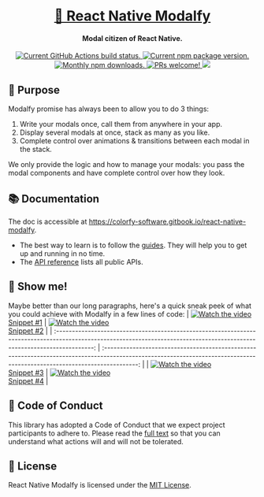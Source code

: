 <h1 align="center">
  <a href="https://colorfy-software.gitbook.io/react-native-modalfy/" target="_blank" rel="noopener noreferrer">
    🥞 React Native Modalfy
  </a>
</h1>

<h4 align="center">
  <strong>Modal citizen of React Native.</strong>
</h4>

<p align="center">
  <a href="https://github.com/colorfy-software/react-native-modalfy/actions">
    <img src="https://github.com/colorfy-software/react-native-modalfy/workflows/Test%20Suite/badge.svg?branch=main" alt="Current GitHub Actions build status." />
  </a>
  <a href="https://www.npmjs.org/package/react-native-modalfy">
    <img src="https://img.shields.io/npm/v/react-native-modalfy.svg?color=brightgreen" alt="Current npm package version." />
  </a>
  <a href="https://www.npmjs.org/package/react-native-modalfy">
    <img src="https://img.shields.io/npm/dm/react-native-modalfy.svg?maxAge=2592000" alt="Monthly npm downloads." />
  </a>
  <a href="https://colorfy-software.gitbook.io/react-native-modalfy/contributing">
    <img src="https://img.shields.io/badge/PRs-welcome-brightgreen.svg" alt="PRs welcome!" />
  </a>
  <a href="https://colorfy-software.gitbook.io/react-native-modalfy">
    <img src="https://img.shields.io/static/v1?message=Documented%20on%20GitBook&logo=gitbook&logoColor=ffffff&label=%20&labelColor=5c5c5c&color=3F89A1" />
  </a>
</p>

## 🎯 Purpose

Modalfy promise has always been to allow you to do 3 things:
1. Write your modals once, call them from anywhere in your app.
2. Display several modals at once, stack as many as you like.
3. Complete control over animations & transitions between each modal in the stack.

We only provide the logic and how to manage your modals: you pass the modal components and have complete control over how they look.

## 📚 Documentation

The doc is accessible at https://colorfy-software.gitbook.io/react-native-modalfy.

- The best way to learn is to follow the [guides](https://colorfy-software.gitbook.io/react-native-modalfy/guides/stack). They will help you to get up and running in no time.
- The [API reference](https://colorfy-software.gitbook.io/react-native-modalfy/api/types) lists all public APIs.

## 🎥  Show me!

Maybe better than our long paragraphs, here's a quick
sneak peek of what you could achieve with Modalfy in a few lines of code:
| [![Watch the video](https://i.imgur.com/q8QFajL.gif)](https://youtu.be/usAU2pcURh8)<br/>[Snippet #1](https://gist.github.com/iremlopsum/77e8549735c6c6ba7a243ea453c10147)  | [![Watch the video](https://i.imgur.com/wF0hTBm.gif)](https://youtu.be/UPDSPjj4dyU)<br/>[Snippet #2](https://gist.github.com/iremlopsum/17b4804a142a39525160df22e67410ea) |
| :------------------------------------------------------------------------------------------------------------------------------------------------------------------------: | :-----------------------------------------------------------------------------------------------------------------------------------------------------------------------: |
| [![Watch the video](https://i.imgur.com/C79UD6B.gif)](https://youtu.be/LkHFK5zZMI8)<br/>[Snippet #3](https://gist.github.com/iremlopsum/b40640264335545bf3b9e39622f5c423 ) | [![Watch the video](https://i.imgur.com/Z6HsH59.gif)](https://youtu.be/AJ1P9e7iD38)<br/>[Snippet #4](https://gist.github.com/iremlopsum/f3dcb215d8e318c0d1912359fffd232b) |


## 🤝 Code of Conduct

This library has adopted a Code of Conduct that we expect project participants to adhere to. Please read the [full text](https://github.com/colorfy-software/react-native-modalfy/blob/master/CODE_OF_CONDUCT.md) so that you can understand what actions will and will not be tolerated.

## 📰 License

React Native Modalfy is licensed under the [MIT License](https://github.com/colorfy-software/react-native-modalfy/blob/master/LICENSE).
